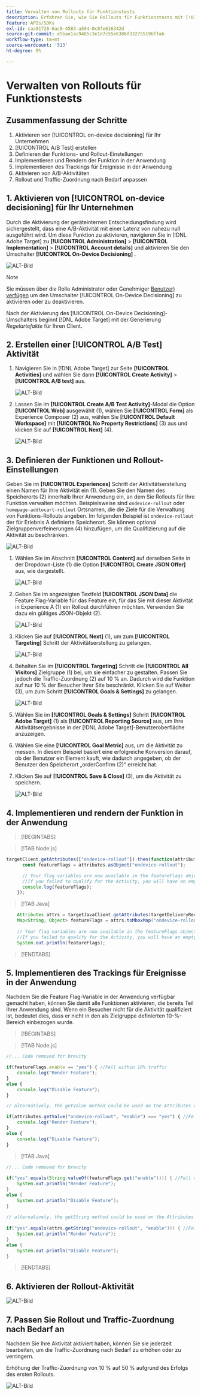 ```yaml
---
title: Verwalten von Rollouts für Funktionstests
description: Erfahren Sie, wie Sie Rollouts für Funktionstests mit [!UICONTROL on-device decisioning] verwalten.
feature: APIs/SDKs
exl-id: caa91728-6ac0-4583-a594-0c8fe616342d
source-git-commit: e5bae1ac9485c3e1d7c55e6386f332755196ffab
workflow-type: tm+mt
source-wordcount: '513'
ht-degree: 0%

---
```


# Verwalten von Rollouts für Funktionstests

## Zusammenfassung der Schritte

1. Aktivieren von [!UICONTROL on-device decisioning] für Ihr Unternehmen
1. [!UICONTROL A/B Test] erstellen
1. Definieren der Funktions- und Rollout-Einstellungen
1. Implementieren und Rendern der Funktion in der Anwendung
1. Implementieren des Trackings für Ereignisse in der Anwendung
1. Aktivieren von A/B-Aktivitäten
1. Rollout und Traffic-Zuordnung nach Bedarf anpassen

## 1. Aktivieren von [!UICONTROL on-device decisioning] für Ihr Unternehmen

Durch die Aktivierung der geräteinternen Entscheidungsfindung wird sichergestellt, dass eine A/B-Aktivität mit einer Latenz von nahezu null ausgeführt wird. Um diese Funktion zu aktivieren, navigieren Sie in [!DNL Adobe Target] zu **[!UICONTROL Administration]** > **[!UICONTROL Implementation]** > **[!UICONTROL Account details]** und aktivieren Sie den Umschalter **[!UICONTROL On-Device Decisioning]** .

![ALT-Bild](assets/asset-odd-toggle.png)

>[!NOTE]
>
>Sie müssen über die Rolle Administrator oder Genehmiger [Benutzer) verfügen](https://experienceleague.adobe.com/docs/target/using/administer/manage-users/user-management.html?lang=de) um den Umschalter [!UICONTROL On-Device Decisioning] zu aktivieren oder zu deaktivieren.

Nach der Aktivierung des [!UICONTROL On-Device Decisioning]-Umschalters beginnt [!DNL Adobe Target] mit der Generierung *Regelartefakte* für Ihren Client.

## 2. Erstellen einer [!UICONTROL A/B Test] Aktivität

1. Navigieren Sie in [!DNL Adobe Target] zur Seite **[!UICONTROL Activities]** und wählen Sie dann **[!UICONTROL Create Activity]** > **[!UICONTROL A/B test]** aus.

   ![ALT-Bild](assets/asset-ab.png)

1. Lassen Sie im **[!UICONTROL Create A/B Test Activity]**-Modal die Option **[!UICONTROL Web]** ausgewählt (1), wählen Sie **[!UICONTROL Form]** als Experience Composer (2) aus, wählen Sie **[!UICONTROL Default Workspace]** mit **[!UICONTROL No Property Restrictions]** (3) aus und klicken Sie auf **[!UICONTROL Next]** (4).

   ![ALT-Bild](assets/asset-form.png)

## 3. Definieren der Funktionen und Rollout-Einstellungen

Geben Sie im **[!UICONTROL Experiences]** Schritt der Aktivitätserstellung einen Namen für Ihre Aktivität ein (1). Geben Sie den Namen des Speicherorts (2) innerhalb Ihrer Anwendung ein, an dem Sie Rollouts für Ihre Funktion verwalten möchten. Beispielsweise sind `ondevice-rollout` oder `homepage-addtocart-rollout` Ortsnamen, die die Ziele für die Verwaltung von Funktions-Rollouts angeben. Im folgenden Beispiel ist `ondevice-rollout` der für Erlebnis A definierte Speicherort. Sie können optional Zielgruppenverfeinerungen (4) hinzufügen, um die Qualifizierung auf die Aktivität zu beschränken.

![ALT-Bild](assets/asset-location-rollout.png)

1. Wählen Sie im Abschnitt **[!UICONTROL Content]** auf derselben Seite in der Dropdown-Liste (1) die Option **[!UICONTROL Create JSON Offer]** aus, wie dargestellt.

   ![ALT-Bild](assets/asset-offer.png)

1. Geben Sie im angezeigten Textfeld **[!UICONTROL JSON Data]** die Feature Flag-Variable für das Feature ein, für das Sie mit dieser Aktivität in Experience A (1) ein Rollout durchführen möchten. Verwenden Sie dazu ein gültiges JSON-Objekt (2).

   ![ALT-Bild](assets/asset-json-a-rollout.png)

1. Klicken Sie auf **[!UICONTROL Next]** (1), um zum **[!UICONTROL Targeting]** Schritt der Aktivitätserstellung zu gelangen.

   ![ALT-Bild](assets/asset-next-2-t-rollout.png)

1. Behalten Sie im **[!UICONTROL Targeting]** Schritt die **[!UICONTROL All Visitors]** Zielgruppe (1) bei, um sie einfacher zu gestalten. Passen Sie jedoch die Traffic-Zuordnung (2) auf 10 % an. Dadurch wird die Funktion auf nur 10 % der Besucher Ihrer Site beschränkt. Klicken Sie auf Weiter (3), um zum Schritt **[!UICONTROL Goals & Settings]** zu gelangen.

   ![ALT-Bild](assets/asset-next-2-g-rollout.png)

1. Wählen Sie im **[!UICONTROL Goals & Settings]** Schritt **[!UICONTROL Adobe Target]** (1) als **[!UICONTROL Reporting Source]** aus, um Ihre Aktivitätsergebnisse in der [!DNL Adobe Target]-Benutzeroberfläche anzuzeigen.

1. Wählen Sie eine **[!UICONTROL Goal Metric]** aus, um die Aktivität zu messen. In diesem Beispiel basiert eine erfolgreiche Konversion darauf, ob der Benutzer ein Element kauft, wie dadurch angegeben, ob der Benutzer den Speicherort „orderConfirm (2)“ erreicht hat.

1. Klicken Sie auf **[!UICONTROL Save & Close]** (3), um die Aktivität zu speichern.

   ![ALT-Bild](assets/asset-conv-rollout.png)

## 4. Implementieren und rendern der Funktion in der Anwendung

>[!BEGINTABS]

>[!TAB Node.js]

```js {line-numbers="true"}
targetClient.getAttributes(["ondevice-rollout"]).then(function(attributes) {
      const featureFlags = attributes.asObject("ondevice-rollout");

      // Your flag variables are now available in the featureFlags object variable.
      //If you failed to qualify for the Activity, you will have an empty object.
      console.log(featureFlags);
    });
```

>[!TAB Java]

```java {line-numbers="true"}
    Attributes attrs = targetJavaClient.getAttributes(targetDeliveryRequest, "ondevice-rollout");
    Map<String, Object> featureFlags = attrs.toMboxMap("ondevice-rollout");
​
    // Your flag variables are now available in the featureFlags object variable.
    //If you failed to qualify for the Activity, you will have an empty object.
    System.out.println(featureFlags);
```

>[!ENDTABS]

## 5. Implementieren des Trackings für Ereignisse in der Anwendung

Nachdem Sie die Feature Flag-Variable in der Anwendung verfügbar gemacht haben, können Sie damit alle Funktionen aktivieren, die bereits Teil Ihrer Anwendung sind. Wenn ein Besucher nicht für die Aktivität qualifiziert ist, bedeutet dies, dass er nicht in den als Zielgruppe definierten 10-%-Bereich einbezogen wurde.

>[!BEGINTABS]

>[!TAB Node.js]

```js {line-numbers="true"}
//... Code removed for brevity

if(featureFlags.enable == "yes") { //Fell within 10% traffic
    console.log("Render Feature");
}
else {
    console.log("Disable Feature");
}

// alternatively, the getValue method could be used on the Attributes object.

if(attributes.getValue("ondevice-rollout", "enable") === "yes") { //Fell within 10% traffic
    console.log("Render Feature");
}
else {
    console.log("Disable Feature");
}
```

>[!TAB Java]

```java {line-numbers="true"}
//... Code removed for brevity
​
if("yes".equals(String.valueOf(featureFlags.get("enable")))) { //Fell within 10% traffic
    System.out.println("Render Feature");
}
else {
    System.out.println("Disable Feature");
}
​
// alternatively, the getString method could be used on the Attributes object.
​
if("yes".equals(attrs.getString("ondevice-rollout", "enable"))) { //Fell within 10% traffic
    System.out.println("Render Feature");
}
else {
    System.out.println("Disable Feature");
}
```

>[!ENDTABS]

## 6. Aktivieren der Rollout-Aktivität

![ALT-Bild](assets/asset-activate-rollout.png)

## 7. Passen Sie Rollout und Traffic-Zuordnung nach Bedarf an

Nachdem Sie Ihre Aktivität aktiviert haben, können Sie sie jederzeit bearbeiten, um die Traffic-Zuordnung nach Bedarf zu erhöhen oder zu verringern.

Erhöhung der Traffic-Zuordnung von 10 % auf 50 % aufgrund des Erfolgs des ersten Rollouts.

![ALT-Bild](assets/asset-adjust-rollout.png)
